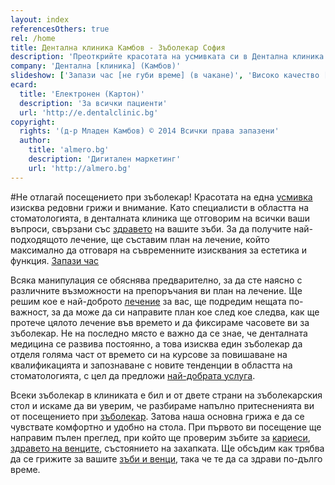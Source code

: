 ```yaml
---
layout: index
referencesOthers: true
rel: /home
title: Дентална клиника Камбов - Зъболекар София
description: 'Преоткрийте красотата на усмивката си в Дентална клиника Камбов. Забравете за всички проблеми със зъбите и венците. Възползвайте се от на най-модерните технологии в зъболечението.'
company: 'Дентална [клиника] (Камбов)'
slideshow: ['Запази час [не губи време] (в чакане)', 'Високо качество [и внимание] (към детайла)', 'Бъди информиран [за всичко] (от своя зъболекар)']
ecard:
  title: 'Електронен (Картон)'
  description: 'За всички пациенти'
  url: 'http://e.dentalclinic.bg'
copyright:
  rights: '(д-р Младен Камбов) © 2014 Всички права запазени'
  author: 
    title: 'almero.bg'
    description: 'Дигитален маркетинг'
    url: 'http://almero.bg'
---
```

#Не отлагай посещението при зъболекар!
Красотата на една [усмивка](зъболекар/естетична-стоматология.html "Пълна промяна на усмивката") изисква редовни грижи и внимание. Като специалисти в областта на стоматологията, в денталната клиника ще отговорим на всички ваши въпроси, свързани със [здравето](стоматология/грижа-за-зъбите.html "Грижа за зъбите") на вашите зъби. За да получите най-подходящото лечение, ще съставим план на лечение, който максимално да отговаря на съвременните изисквания за естетика и функция.
[Запази час](контакти.html)

Всяка манипулация се обяснява предварително, за да сте наясно с различните възможности на препоръчания ви план на лечение. Ще решим кое е най-доброто [лечение](зъболекар/лечение-на-зъби.html "Лечение на зъби") за вас, ще подредим нещата по-важност, за да може да си направите план кое след кое следва, как ще протече цялото лечение във времето и да фиксираме часовете ви за зъболекар.
Не на последно място е важно да се знае, че денталната медицина се развива постоянно, а това изисква един зъболекар да отделя голяма част от времето си на курсове за повишаване на квалификацията и запознаване с новите тенденции в областта на стоматологията, с цел да предложи [най-добрата услуга](зъболекарски-услуги.html "Зъболекарски услуги предлагани в клиника Камбов").

Всеки зъболекар в клиниката е бил и от двете страни на зъболекарския стол и искаме да ви уверим, че разбираме напълно притесненията ви от посещението при [зъболекар](стоматология/зъболекар-страх-болка.html "Страх от зъболекар"). Затова наша основна грижа е да се чувствате комфортно и удобно на стола. При първото ви посещение ще направим пълен преглед, при който ще проверим зъбите за [кариеси](стоматология/фотополимерна-пломба.html "Лечение на кариеси с фотополимерна пломба"), [здравето на венците](зъболекар/услуги/лечение-на-венци.html "Лечение на венци"), състоянието на захапката. Ще обсъдим как трябва да се грижите за вашите [зъби и венци](стоматология/грижа-за-зъбите.html "Как да се грижите за зъбите и венците"), така че те да са здрави по-дълго време.
